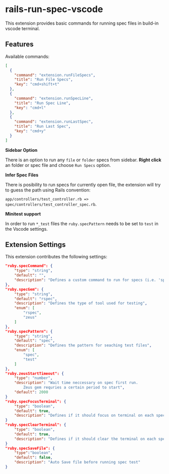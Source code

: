 # rails-run-spec-vscode

This extension provides basic commands for running spec files in build-in vscode terminal.

## Features

Available commands:

```json
[
  {
    "command": "extension.runFileSpecs",
    "title": "Run File Specs",
    "key": "cmd+shift+t"
  },
  {
    "command": "extension.runSpecLine",
    "title": "Run Spec Line",
    "key": "cmd+l"
  },
  {
    "command": "extension.runLastSpec",
    "title": "Run Last Spec",
    "key": "cmd+y"
  }
]
```

**Sidebar Option**

There is an option to run any `file` or `folder` specs from sidebar.
**Right click** an folder or spec file and choose `Run Specs` option.

**Infer Spec Files**

There is posibility to run specs for currently open file,
the extension will try to guess the path using Rails convention:

`app/controllers/test_controller.rb => spec/controllers/test_controller_spec.rb`.

**Minitest support**

In order to run `*_test` files the `ruby.specPattern` needs to be set to `test` in the Vscode settings.

## Extension Settings

This extension contributes the following settings:

```json
"ruby.specCommand": {
    "type": "string",
    "default": "",
    "description": "Defines a custom command to run for specs (i.e. 'spring rspec')"
},
"ruby.specGem": {
    "type": "string",
    "default": "rspec",
    "description": "Defines the type of tool used for testing",
    "enum": [
        "rspec",
        "zeus"
    ]
},
"ruby.specPattern": {
    "type": "string",
    "default": "spec",
    "description": "Defines the pattern for seaching test files",
    "enum": [
        "spec",
        "test"
    ]
},
"ruby.zeusStartTimeout": {
    "type": "number",
    "description": "Wait time neccessary on spec first run.
        Zeus gem requries a certain period to start",
    "default": 2000
}
"ruby.specFocusTerminal": {
    "type": "boolean",
    "default": true,
    "description": "Defines if it should focus on terminal on each spec run"
}
"ruby.specClearTerminal": {
    "type": "boolean",
    "default": true,
    "description": "Defines if it should clear the terminal on each spec run"
}
"ruby.specSaveFile": {
    "type":"boolean",
    "default": false,
    "description": "Auto Save file before running spec test"
}
```
